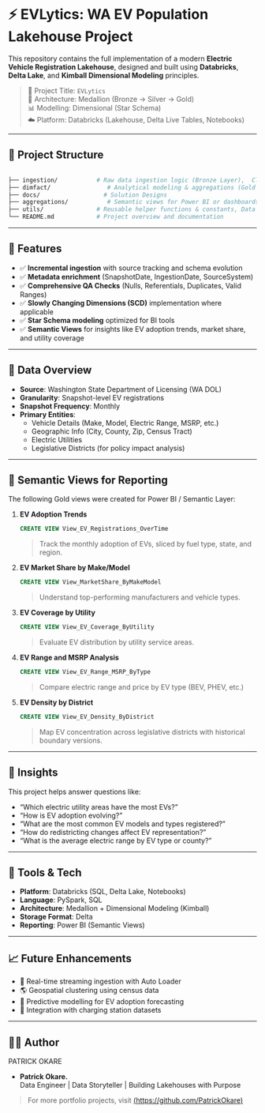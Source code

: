 
# ⚡ EVLytics: WA EV Population Lakehouse Project

This repository contains the full implementation of a modern **Electric Vehicle Registration Lakehouse**, designed and built using **Databricks**, **Delta Lake**, and **Kimball Dimensional Modeling** principles.

> 📍 Project Title: `EVLytics`  
> 🧱 Architecture: Medallion (Bronze → Silver → Gold)  
> 📊 Modelling: Dimensional (Star Schema)  
> ☁️ Platform: Databricks (Lakehouse, Delta Live Tables, Notebooks)

---

## 📁 Project Structure

```bash

├── ingestion/           # Raw data ingestion logic (Bronze Layer),  Cleaned & conformed transformations (Silver Layer)
├── dimfact/                # Analytical modeling & aggregations (Gold Layer)
├── docs/                  # Solution Designs
├── aggregations/           # Semantic views for Power BI or dashboards
├── utils/               # Reusable helper functions & constants, Data Quality rules and tests
└── README.md            # Project overview and documentation
```

---

## 📐 Features

- ✅ **Incremental ingestion** with source tracking and schema evolution
- ✅ **Metadata enrichment** (SnapshotDate, IngestionDate, SourceSystem)
- ✅ **Comprehensive QA Checks** (Nulls, Referentials, Duplicates, Valid Ranges)
- ✅ **Slowly Changing Dimensions (SCD)** implementation where applicable
- ✅ **Star Schema modeling** optimized for BI tools
- ✅ **Semantic Views** for insights like EV adoption trends, market share, and utility coverage

---

## 🔎 Data Overview

- **Source**: Washington State Department of Licensing (WA DOL)  
- **Granularity**: Snapshot-level EV registrations  
- **Snapshot Frequency**: Monthly  
- **Primary Entities**:
  - Vehicle Details (Make, Model, Electric Range, MSRP, etc.)
  - Geographic Info (City, County, Zip, Census Tract)
  - Electric Utilities
  - Legislative Districts (for policy impact analysis)

---

## 🌟 Semantic Views for Reporting

The following Gold views were created for Power BI / Semantic Layer:

1. **EV Adoption Trends**
   ```sql
   CREATE VIEW View_EV_Registrations_OverTime
   ```
   > Track the monthly adoption of EVs, sliced by fuel type, state, and region.

2. **EV Market Share by Make/Model**
   ```sql
   CREATE VIEW View_MarketShare_ByMakeModel
   ```
   > Understand top-performing manufacturers and vehicle types.

3. **EV Coverage by Utility**
   ```sql
   CREATE VIEW View_EV_Coverage_ByUtility
   ```
   > Evaluate EV distribution by utility service areas.

4. **EV Range and MSRP Analysis**
   ```sql
   CREATE VIEW View_EV_Range_MSRP_ByType
   ```
   > Compare electric range and price by EV type (BEV, PHEV, etc.)

5. **EV Density by District**
   ```sql
   CREATE VIEW View_EV_Density_ByDistrict
   ```
   > Map EV concentration across legislative districts with historical boundary versions.

---

## 🧠 Insights

This project helps answer questions like:

- “Which electric utility areas have the most EVs?”
- “How is EV adoption evolving?”
- “What are the most common EV models and types registered?”
- “How do redistricting changes affect EV representation?”
- “What is the average electric range by EV type or county?”

---

## 🧰 Tools & Tech

- **Platform**: Databricks (SQL, Delta Lake, Notebooks)  
- **Language**: PySpark, SQL  
- **Architecture**: Medallion + Dimensional Modeling (Kimball)  
- **Storage Format**: Delta  
- **Reporting**: Power BI (Semantic Views)

---

## 📈 Future Enhancements

- 🔄 Real-time streaming ingestion with Auto Loader  
- 🌎 Geospatial clustering using census data  
- 🧠 Predictive modelling for EV adoption forecasting  
- 🔌 Integration with charging station datasets  

---

## 👨‍💻 Author
PATRICK OKARE

- **Patrick Okare.**  
  Data Engineer | Data Storyteller | Building Lakehouses with Purpose  

> For more portfolio projects, visit [(https://github.com/PatrickOkare)](#)
